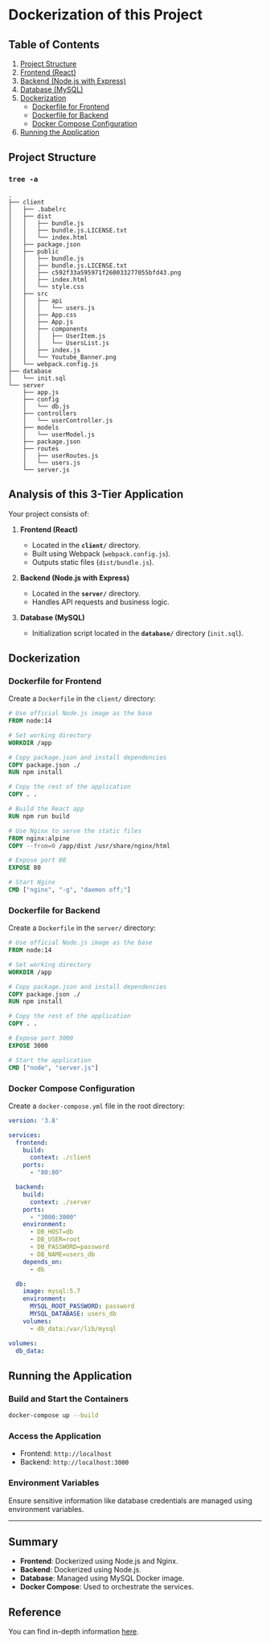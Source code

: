 # Dockerization of this Project

## Table of Contents
1. [Project Structure](#project-structure)
2. [Frontend (React)](#frontend-react)
3. [Backend (Node.js with Express)](#backend-nodejs-with-express)
4. [Database (MySQL)](#database-mysql)
5. [Dockerization](#dockerization)
   - [Dockerfile for Frontend](#dockerfile-for-frontend)
   - [Dockerfile for Backend](#dockerfile-for-backend)
   - [Docker Compose Configuration](#docker-compose-configuration)
6. [Running the Application](#running-the-application)

## Project Structure

### `tree -a`
```plaintext
.
├── client
│   ├── .babelrc
│   ├── dist
│   │   ├── bundle.js
│   │   ├── bundle.js.LICENSE.txt
│   │   └── index.html
│   ├── package.json
│   ├── public
│   │   ├── bundle.js
│   │   ├── bundle.js.LICENSE.txt
│   │   ├── c592f33a595971f260033277055bfd43.png
│   │   ├── index.html
│   │   └── style.css
│   ├── src
│   │   ├── api
│   │   │   └── users.js
│   │   ├── App.css
│   │   ├── App.js
│   │   ├── components
│   │   │   ├── UserItem.js
│   │   │   └── UsersList.js
│   │   ├── index.js
│   │   └── Youtube_Banner.png
│   └── webpack.config.js
├── database
│   └── init.sql
└── server
    ├── app.js
    ├── config
    │   └── db.js
    ├── controllers
    │   └── userController.js
    ├── models
    │   └── userModel.js
    ├── package.json
    ├── routes
    │   ├── userRoutes.js
    │   └── users.js
    └── server.js
```

## Analysis of this 3-Tier Application

Your project consists of:

1. **Frontend (React)**
    - Located in the **`client/`** directory.
    - Built using Webpack (`webpack.config.js`).
    - Outputs static files (`dist/bundle.js`).

2. **Backend (Node.js with Express)**
    - Located in the **`server/`** directory.
    - Handles API requests and business logic.

3. **Database (MySQL)**
    - Initialization script located in the **`database/`** directory (`init.sql`).

## Dockerization

### Dockerfile for Frontend

Create a `Dockerfile` in the `client/` directory:

```dockerfile
# Use official Node.js image as the base
FROM node:14

# Set working directory
WORKDIR /app

# Copy package.json and install dependencies
COPY package.json ./
RUN npm install

# Copy the rest of the application
COPY . .

# Build the React app
RUN npm run build

# Use Nginx to serve the static files
FROM nginx:alpine
COPY --from=0 /app/dist /usr/share/nginx/html

# Expose port 80
EXPOSE 80

# Start Nginx
CMD ["nginx", "-g", "daemon off;"]
```

### Dockerfile for Backend

Create a `Dockerfile` in the `server/` directory:

```dockerfile
# Use official Node.js image as the base
FROM node:14

# Set working directory
WORKDIR /app

# Copy package.json and install dependencies
COPY package.json ./
RUN npm install

# Copy the rest of the application
COPY . .

# Expose port 3000
EXPOSE 3000

# Start the application
CMD ["node", "server.js"]
```

### Docker Compose Configuration

Create a `docker-compose.yml` file in the root directory:

```yaml
version: '3.8'

services:
  frontend:
    build:
      context: ./client
    ports:
      - "80:80"

  backend:
    build:
      context: ./server
    ports:
      - "3000:3000"
    environment:
      - DB_HOST=db
      - DB_USER=root
      - DB_PASSWORD=password
      - DB_NAME=users_db
    depends_on:
      - db

  db:
    image: mysql:5.7
    environment:
      MYSQL_ROOT_PASSWORD: password
      MYSQL_DATABASE: users_db
    volumes:
      - db_data:/var/lib/mysql

volumes:
  db_data:
```

## Running the Application

### Build and Start the Containers

```bash
docker-compose up --build
```

### Access the Application

- Frontend: `http://localhost`
- Backend: `http://localhost:3000`

### Environment Variables

Ensure sensitive information like database credentials are managed using environment variables.

---

## Summary

- **Frontend**: Dockerized using Node.js and Nginx.
- **Backend**: Dockerized using Node.js.
- **Database**: Managed using MySQL Docker image.
- **Docker Compose**: Used to orchestrate the services.

## Reference

You can find in-depth information [here](Dockerization.md).

